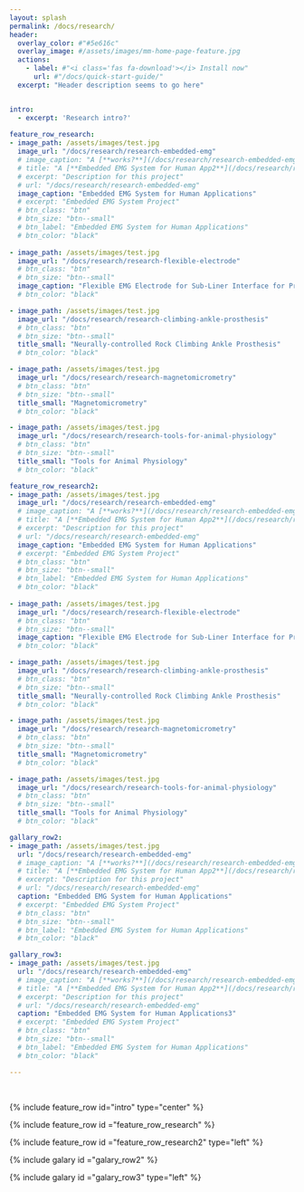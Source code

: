 ```yaml
---
layout: splash
permalink: /docs/research/
header:
  overlay_color: #"#5e616c"
  overlay_image: #/assets/images/mm-home-page-feature.jpg
  actions:
    - label: #"<i class='fas fa-download'></i> Install now"
      url: #"/docs/quick-start-guide/"
  excerpt: "Header description seems to go here"


intro: 
  - excerpt: 'Research intro?'
  
feature_row_research:
- image_path: /assets/images/test.jpg
  image_url: "/docs/research/research-embedded-emg" 
  # image_caption: "A [**works?**](/docs/research/research-embedded-emg)"
  # title: "A [**Embedded EMG System for Human App2**](/docs/research/research-embedded-emg)"
  # excerpt: "Description for this project"
  # url: "/docs/research/research-embedded-emg" 
  image_caption: "Embedded EMG System for Human Applications"
  # excerpt: "Embedded EMG System Project"
  # btn_class: "btn"
  # btn_size: "btn--small"
  # btn_label: "Embedded EMG System for Human Applications"
  # btn_color: "black"
  
- image_path: /assets/images/test.jpg
  image_url: "/docs/research/research-flexible-electrode" 
  # btn_class: "btn"
  # btn_size: "btn--small"
  image_caption: "Flexible EMG Electrode for Sub-Liner Interface for Prosthesis"
  # btn_color: "black"

- image_path: /assets/images/test.jpg
  image_url: "/docs/research/research-climbing-ankle-prosthesis" 
  # btn_class: "btn"
  # btn_size: "btn--small"
  title_small: "Neurally-controlled Rock Climbing Ankle Prosthesis"
  # btn_color: "black"

- image_path: /assets/images/test.jpg
  image_url: "/docs/research/research-magnetomicrometry" 
  # btn_class: "btn"
  # btn_size: "btn--small"
  title_small: "Magnetomicrometry"
  # btn_color: "black"

- image_path: /assets/images/test.jpg
  image_url: "/docs/research/research-tools-for-animal-physiology" 
  # btn_class: "btn"
  # btn_size: "btn--small"
  title_small: "Tools for Animal Physiology"
  # btn_color: "black"

feature_row_research2:
- image_path: /assets/images/test.jpg
  image_url: "/docs/research/research-embedded-emg" 
  # image_caption: "A [**works?**](/docs/research/research-embedded-emg)"
  # title: "A [**Embedded EMG System for Human App2**](/docs/research/research-embedded-emg)"
  # excerpt: "Description for this project"
  # url: "/docs/research/research-embedded-emg" 
  image_caption: "Embedded EMG System for Human Applications"
  # excerpt: "Embedded EMG System Project"
  # btn_class: "btn"
  # btn_size: "btn--small"
  # btn_label: "Embedded EMG System for Human Applications"
  # btn_color: "black"
  
- image_path: /assets/images/test.jpg
  image_url: "/docs/research/research-flexible-electrode" 
  # btn_class: "btn"
  # btn_size: "btn--small"
  image_caption: "Flexible EMG Electrode for Sub-Liner Interface for Prosthesis"
  # btn_color: "black"

- image_path: /assets/images/test.jpg
  image_url: "/docs/research/research-climbing-ankle-prosthesis" 
  # btn_class: "btn"
  # btn_size: "btn--small"
  title_small: "Neurally-controlled Rock Climbing Ankle Prosthesis"
  # btn_color: "black"

- image_path: /assets/images/test.jpg
  image_url: "/docs/research/research-magnetomicrometry" 
  # btn_class: "btn"
  # btn_size: "btn--small"
  title_small: "Magnetomicrometry"
  # btn_color: "black"

- image_path: /assets/images/test.jpg
  image_url: "/docs/research/research-tools-for-animal-physiology" 
  # btn_class: "btn"
  # btn_size: "btn--small"
  title_small: "Tools for Animal Physiology"
  # btn_color: "black"

gallary_row2:
- image_path: /assets/images/test.jpg
  url: "/docs/research/research-embedded-emg" 
  # image_caption: "A [**works?**](/docs/research/research-embedded-emg)"
  # title: "A [**Embedded EMG System for Human App2**](/docs/research/research-embedded-emg)"
  # excerpt: "Description for this project"
  # url: "/docs/research/research-embedded-emg" 
  caption: "Embedded EMG System for Human Applications"
  # excerpt: "Embedded EMG System Project"
  # btn_class: "btn"
  # btn_size: "btn--small"
  # btn_label: "Embedded EMG System for Human Applications"
  # btn_color: "black"

gallary_row3:
- image_path: /assets/images/test.jpg
  url: "/docs/research/research-embedded-emg" 
  # image_caption: "A [**works?**](/docs/research/research-embedded-emg)"
  # title: "A [**Embedded EMG System for Human App2**](/docs/research/research-embedded-emg)"
  # excerpt: "Description for this project"
  # url: "/docs/research/research-embedded-emg" 
  caption: "Embedded EMG System for Human Applications3"
  # excerpt: "Embedded EMG System Project"
  # btn_class: "btn"
  # btn_size: "btn--small"
  # btn_label: "Embedded EMG System for Human Applications"
  # btn_color: "black"

---
```


<!-- https://github.com/mmistakes/minimal-mistakes/blob/master/docs/_pages/home.md -->
<br />


{% include feature_row id="intro" type="center" %}

{% include feature_row id ="feature_row_research" %}

{% include feature_row id ="feature_row_research2"  type="left" %}

{% include galary id ="galary_row2" %}

{% include galary id ="galary_row3" type="left" %}
<!-- {% include feature_row id="feature_row1" type="left" %} -->

<!-- {% include feature_row id="feature_row2" type="left" %}

{% include feature_row id="feature_row3" type="left" %}

{% include feature_row id="feature_row4" type="left" %} -->

<!-- {% include feature_row id="feature_row5" type="right" %} -->